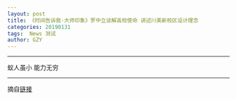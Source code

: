```yaml
---
layout: post
title: 《时间告诉我·大师印象》罗中立谈解高校使命 讲述川美新校区设计理念
categories: 20190131
tags:  News 测试
author: GZY
---
```


*****

蚁人虽小 能力无穷

*****

摘自[链接](https://tv.sohu.com/v/MjAxOTAxMTYvbjYwMDY1MjUwNy5zaHRtbA==.html?txid=1001033274)